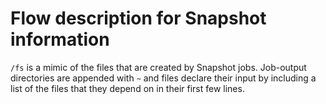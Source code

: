 # Flow description for Snapshot information

`/fs` is a mimic of the files that are created by Snapshot jobs. Job-output directories are appended with `~` and files declare their input by including a list of the files that they depend on in their first few lines.
